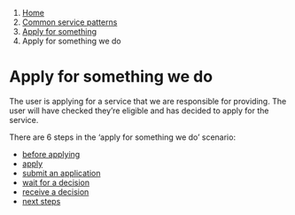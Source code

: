 1.  [Home](/)
2.	[Common service patterns](/common-service-patterns/overview)
3.  [Apply for something](/common-service-patterns/service-patterns/apply-for-something/overview)
4.  Apply for something we do

# Apply for something we do
The user is applying for a service that we are responsible for providing. The user will have checked they’re eligible and has decided to apply for the service. 

There are 6 steps in the ‘apply for something we do’ scenario: 

* [before applying](/common-service-patterns/service-patterns/apply-for-something/apply-for-something-we-do/before-applying)
* [apply](/common-service-patterns/service-patterns/apply-for-something/apply-for-something-we-do/apply)
* [submit an application](/common-service-patterns/service-patterns/apply-for-something/apply-for-something-we-do/submit-an-application)
* [wait for a decision](/common-service-patterns/service-patterns/apply-for-something/apply-for-something-we-do/wait-for-a-decision)
* [receive a decision](/common-service-patterns/service-patterns/apply-for-something/apply-for-something-we-do/receive-a-decision)
* [next steps](/common-service-patterns/service-patterns/apply-for-something/apply-for-something-we-do/next-steps)
